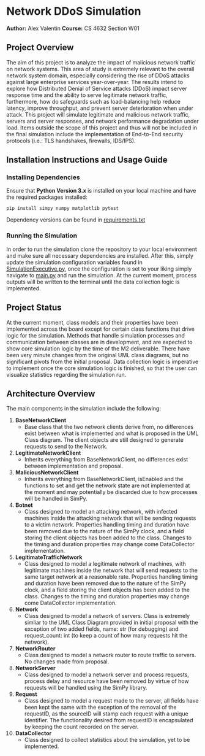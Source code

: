 # Network DDoS Simulation

**Author:** Alex Valentin
**Course:** CS 4632 Section W01

## Project Overview
The aim of this project is to analyze the impact of malicious network traffic on network systems. This area of study is extremely relevant to the overall network system domain, especially considering the rise of DDoS attacks against large enterprise services year-over-year. The results intend to explore how Distributed Denial of Service attacks (DDoS) impact server response time and the ability to serve legitimate network traffic, furthermore, how do safeguards such as load-balancing help reduce latency, improve throughput, and prevent server deterioration when under attack. This project will simulate legitimate and malicious network traffic, servers and server responses, and network performance degradation under load. Items outside the scope of this project and thus will not be included in the final simulation include the implementation of End-to-End security protocols (i.e.: TLS handshakes, firewalls, IDS/IPS).

## Installation Instructions and Usage Guide
### Installing Dependencies
Ensure that **Python Version 3.x** is installed on your local machine and have the required packages installed:

```pip install simpy numpy matplotlib pytest```

Dependency versions can be found in [requirements.txt](requirements.txt)

### Running the Simulation
In order to run the simulation clone the repository to your local environment and make sure all necessary dependencies are installed. After this, simply update the simulation configuration variables found in [SimulationExecutive.py](src/SimulationExecutive.py), once the configuration is set to your liking simply navigate to [main.py](src/main.py) and run the simulation. At the current moment, process outputs will be written to the terminal until the data collection logic is implemented.

## Project Status
At the current moment, class models and their properties have been implemented across the board except for certain class functions that drive logic for the simulation. Methods that handle simulation processes and communication between classes are in development, and are expected to show core simulation logic by the time of the M2 deliverable. There have been very minute changes from the original UML class diagrams, but no significant pivots from the initial proposal. Data collection logic is imperative to implement once the core simulation logic is finished, so that the user can visualize statistics regarding the simulation run.

## Architecture Overview
The main components in the simulation include the following: 
1. **BaseNetworkClient**
   - Base class that the two network clients derive from, no differences exist between what is implemented and what is proposed in the UML Class diagram. The client objects are still designed to generate requests to send to the Network.
2. **LegitimateNetworkClient**
   - Inherits everything from BaseNetworkClient, no differences exist between implementation and proposal.
3. **MaliciousNetworkClient**
   - Inherits everything from BaseNetworkClient, isEnabled and the functions to set and get the network state are not implemented at the moment and may potentially be discarded due to how processes will be handled in SimPy.
4. **Botnet**
   - Class designed to model an attacking network, with infected machines inside the attacking network that will be sending requests to a victim network. Properties handling timing and duration have been removed due to the nature of the SimPy clock, and a field storing the client objects has been added to the class. Changes to the timing and duration properties may change come DataCollector implementation.
5. **LegitimateTrafficNetwork**
   - Class designed to model a legitimate network of machines, with legitimate machines inside the network that will send requests to the same target network at a reasonable rate. Properties handling timing and duration have been removed due to the nature of the SimPy clock, and a field storing the client objects has been added to the class. Changes to the timing and duration properties may change come DataCollector implementation.
6. **Network**
   - Class designed to model a network of servers. Class is extremely simliar to the UML Class Diagram provided in initial proposal with the exception of two added fields, name: str (for debugging) and request_count: int (to keep a count of how many requests hit the network).
7. **NetworkRouter**
    - Class designed to model a network router to route traffic to servers. No changes made from proposal.
8. **NetworkServer**
    - Class designed to model a network server and process requests, process delay and resource have been removed by virtue of how requests will be handled using the SimPy library.
9. **Request**
    - Class designed to model a request made to the server, all fields have been kept the same with the exception of the removal of the requestID, as the sourceID will stamp each request with a unique identifier. The functionality desired from requestID is encapsulated by keeping the count recorded on the server. 
10. **DataCollector**
    - Class designed to collect statistics about the simulation, yet to be implemented.


